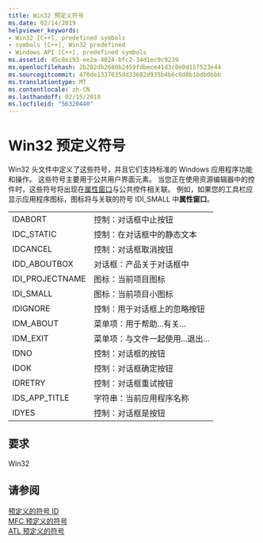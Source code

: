```yaml
---
title: Win32 预定义符号
ms.date: 02/14/2019
helpviewer_keywords:
- Win32 [C++], predefined symbols
- symbols [C++], Win32 predefined
- Windows API [C++], predefined symbols
ms.assetid: 45c8e193-ee2a-4024-bfc2-34d1ec9c9239
ms.openlocfilehash: 2b282db2680b2459fdbece41d3c0e0d15f523e44
ms.sourcegitcommit: 470de1337035dd33682d935b4b6c6d8b1bdb0bbb
ms.translationtype: MT
ms.contentlocale: zh-CN
ms.lasthandoff: 02/15/2019
ms.locfileid: "56320440"
---
```

# <a name="win32-predefined-symbols"></a>Win32 预定义符号

Win32 头文件中定义了这些符号，并且它们支持标准的 Windows 应用程序功能和操作。 这些符号主要用于公共用户界面元素。 当您正在使用资源编辑器中的控件时，这些符号将出现在[属性窗口](/visualstudio/ide/reference/properties-window)与公共控件相关联。 例如，如果您的工具栏应显示应用程序图标，图标将与关联的符号 IDI_SMALL 中**属性窗口**。

|||
|-|-|
|IDABORT|控制：对话框中止按钮|
|IDC_STATIC|控制：在对话框中的静态文本|
|IDCANCEL|控制：对话框取消按钮|
|IDD_ABOUTBOX|对话框：产品关于对话框中|
|IDI_PROJECTNAME|图标：当前项目图标|
|IDI_SMALL|图标：当前项目小图标|
|IDIGNORE|控制：用于对话框上的忽略按钮|
|IDM_ABOUT|菜单项：用于帮助...有关...|
|IDM_EXIT|菜单项：与文件一起使用...退出...|
|IDNO|控制：对话框的按钮|
|IDOK|控制：对话框确定按钮|
|IDRETRY|控制：对话框重试按钮|
|IDS_APP_TITLE|字符串：当前应用程序名称|
|IDYES|控制：对话框是按钮|

## <a name="requirements"></a>要求

Win32

## <a name="see-also"></a>请参阅

[预定义的符号 ID](../windows/predefined-symbol-ids.md)<br/>
[MFC 预定义的符号](../windows/mfc-predefined-symbols.md)<br/>
[ATL 预定义的符号](../windows/atl-predefined-symbols.md)<br/>